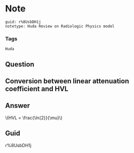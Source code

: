 # Note
```
guid: r%8UsbDH1j
notetype: Huda Review on Radiologic Physics model
```

### Tags
```
Huda
```

## Question
<h2>Conversion between linear attenuation coefficient and HVL</h2>

## Answer
<section>
<p>\(HVL = \frac{\ln{2}}{\mu}\)</p>

</section>

## Guid
r%8UsbDH1j
